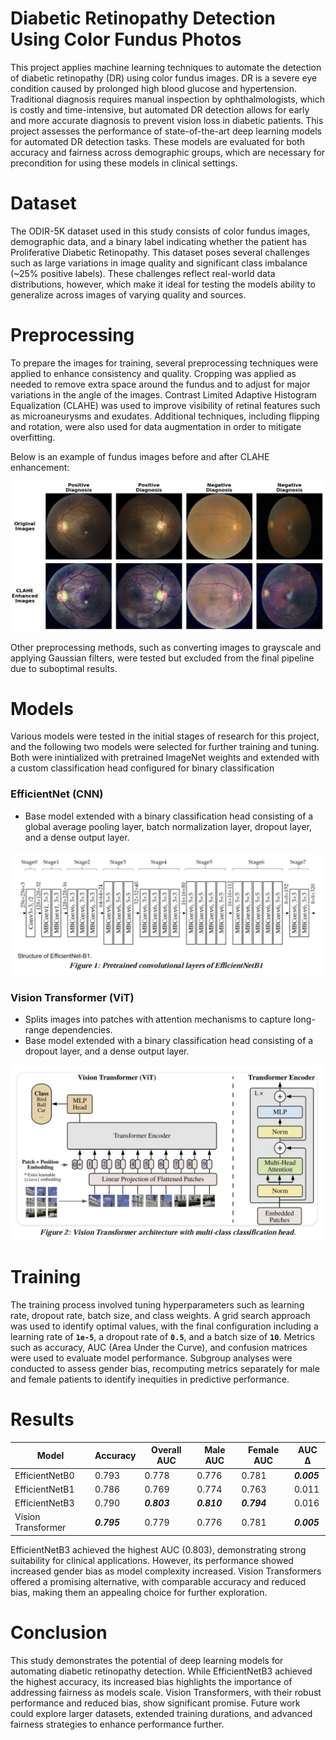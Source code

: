 # Diabetic Retinopathy Detection Using Color Fundus Photos  

This project applies machine learning techniques to automate the detection of diabetic retinopathy (DR) using color fundus images. DR is a severe eye condition caused by prolonged high blood glucose and hypertension. Traditional diagnosis requires manual inspection by ophthalmologists, which is costly and time-intensive, but automated DR detection allows for early and more accurate diagnosis to prevent vision loss in diabetic patients. This project assesses the performance of state-of-the-art deep learning models for automated DR detection tasks. These models are evaluated for both accuracy and fairness across demographic groups, which are necessary for precondition for using these models in clinical settings.  

# Dataset  

The ODIR-5K dataset used in this study consists of color fundus images, demographic data, and a binary label indicating whether the patient has Proliferative Diabetic Retinopathy. This dataset poses several challenges such as large variations in image quality and significant class imbalance (~25% positive labels). These challenges reflect real-world data distributions, however, which make it ideal for testing the models ability to generalize across images of varying quality and sources.  

# Preprocessing  

To prepare the images for training, several preprocessing techniques were applied to enhance consistency and quality. Cropping was applied as needed to remove extra space around the fundus and to adjust for major variations in the angle of the images. Contrast Limited Adaptive Histogram Equalization (CLAHE) was used to improve visibility of retinal features such as microaneurysms and exudates. Additional techniques, including flipping and rotation, were also used for data augmentation in order to mitigate overfitting.  

Below is an example of fundus images before and after CLAHE enhancement:  

<img src="assets/Preprocessing_Screenshot.png" />

Other preprocessing methods, such as converting images to grayscale and applying Gaussian filters, were tested but excluded from the final pipeline due to suboptimal results.  

# Models  

Various models were tested in the initial stages of research for this project, and the following two models were selected for further training and tuning. Both were inintialized with pretrained ImageNet weights and extended with a custom classification head configured for binary classification

### EfficientNet (CNN)  
- Base model extended with a binary classification head consisting of a global average pooling layer, batch normalization layer, dropout layer, and a dense output layer.

<img src="assets/EfficientNet_Screenshot.png" width="800" />

### Vision Transformer (ViT)  
- Splits images into patches with attention mechanisms to capture long-range dependencies.
- Base model extended with a binary classification head consisting of a dropout layer, and a dense output layer.

<img src="assets/VisionTransformer_Screenshot.png" width="800" />

# Training  

The training process involved tuning hyperparameters such as learning rate, dropout rate, batch size, and class weights. A grid search approach was used to identify optimal values, with the final configuration including a learning rate of **`1e-5`**, a dropout rate of **`0.5`**, and a batch size of **`10`**. Metrics such as accuracy, AUC (Area Under the Curve), and confusion matrices were used to evaluate model performance. Subgroup analyses were conducted to assess gender bias, recomputing metrics separately for male and female patients to identify inequities in predictive performance.  

# Results  

| Model             | Accuracy | Overall AUC | Male AUC | Female AUC | AUC Δ  |  
|--------------------|----------|-------------|----------|------------|---------|  
| EfficientNetB0     | 0.793    | 0.778       | 0.776    | 0.781      | **_0.005_**   |  
| EfficientNetB1     | 0.786    | 0.769       | 0.774    | 0.763      | 0.011   |  
| EfficientNetB3     | 0.790    | **_0.803_**       | **_0.810_**    | **_0.794_**      | 0.016   |  
| Vision Transformer | **_0.795_**    | 0.779       | 0.776    | 0.781      | **_0.005_**   |  

EfficientNetB3 achieved the highest AUC (0.803), demonstrating strong suitability for clinical applications. However, its performance showed increased gender bias as model complexity increased. Vision Transformers offered a promising alternative, with comparable accuracy and reduced bias, making them an appealing choice for further exploration.  

# Conclusion  

This study demonstrates the potential of deep learning models for automating diabetic retinopathy detection. While EfficientNetB3 achieved the highest accuracy, its increased bias highlights the importance of addressing fairness as models scale. Vision Transformers, with their robust performance and reduced bias, show significant promise. Future work could explore larger datasets, extended training durations, and advanced fairness strategies to enhance performance further.  
